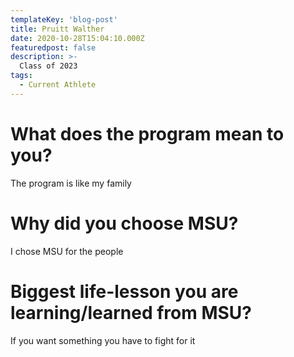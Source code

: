 ```yaml
---
templateKey: 'blog-post'
title: Pruitt Walther
date: 2020-10-28T15:04:10.000Z
featuredpost: false
description: >-
  Class of 2023
tags:
  - Current Athlete
---
```


# What does the program mean to you?
The program is like my family 


# Why did you choose MSU?
I chose MSU for the people

# Biggest life-lesson you are learning/learned from MSU?

If you want something you have to fight for it 